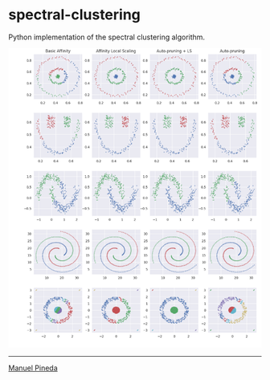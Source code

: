# spectral-clustering
Python implementation of the spectral clustering algorithm.

![Cluster example](./example.png)

----

[Manuel Pineda](https://github.com/pin3da)
